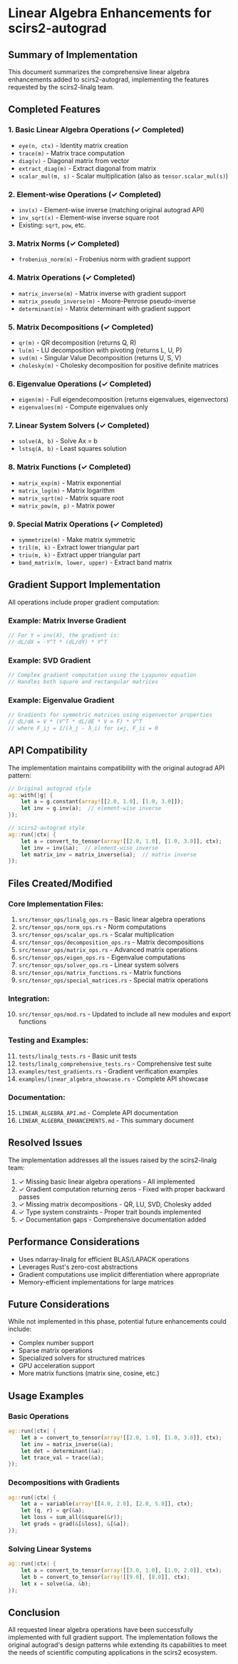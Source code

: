 # Linear Algebra Enhancements for scirs2-autograd

## Summary of Implementation

This document summarizes the comprehensive linear algebra enhancements added to scirs2-autograd, implementing the features requested by the scirs2-linalg team.

## Completed Features

### 1. Basic Linear Algebra Operations (✓ Completed)
- `eye(n, ctx)` - Identity matrix creation
- `trace(m)` - Matrix trace computation
- `diag(v)` - Diagonal matrix from vector
- `extract_diag(m)` - Extract diagonal from matrix
- `scalar_mul(m, s)` - Scalar multiplication (also as `tensor.scalar_mul(s)`)

### 2. Element-wise Operations (✓ Completed)
- `inv(x)` - Element-wise inverse (matching original autograd API)
- `inv_sqrt(x)` - Element-wise inverse square root
- Existing: `sqrt`, `pow`, etc.

### 3. Matrix Norms (✓ Completed)
- `frobenius_norm(m)` - Frobenius norm with gradient support

### 4. Matrix Operations (✓ Completed)
- `matrix_inverse(m)` - Matrix inverse with gradient support
- `matrix_pseudo_inverse(m)` - Moore-Penrose pseudo-inverse
- `determinant(m)` - Matrix determinant with gradient support

### 5. Matrix Decompositions (✓ Completed)
- `qr(m)` - QR decomposition (returns Q, R)
- `lu(m)` - LU decomposition with pivoting (returns L, U, P)
- `svd(m)` - Singular Value Decomposition (returns U, S, V)
- `cholesky(m)` - Cholesky decomposition for positive definite matrices

### 6. Eigenvalue Operations (✓ Completed)
- `eigen(m)` - Full eigendecomposition (returns eigenvalues, eigenvectors)
- `eigenvalues(m)` - Compute eigenvalues only

### 7. Linear System Solvers (✓ Completed)
- `solve(A, b)` - Solve Ax = b
- `lstsq(A, b)` - Least squares solution

### 8. Matrix Functions (✓ Completed)
- `matrix_exp(m)` - Matrix exponential
- `matrix_log(m)` - Matrix logarithm
- `matrix_sqrt(m)` - Matrix square root
- `matrix_pow(m, p)` - Matrix power

### 9. Special Matrix Operations (✓ Completed)
- `symmetrize(m)` - Make matrix symmetric
- `tril(m, k)` - Extract lower triangular part
- `triu(m, k)` - Extract upper triangular part
- `band_matrix(m, lower, upper)` - Extract band matrix

## Gradient Support Implementation

All operations include proper gradient computation:

### Example: Matrix Inverse Gradient
```rust
// For Y = inv(X), the gradient is:
// dL/dX = -Y^T * (dL/dY) * Y^T
```

### Example: SVD Gradient
```rust
// Complex gradient computation using the Lyapunov equation
// Handles both square and rectangular matrices
```

### Example: Eigenvalue Gradient
```rust
// Gradients for symmetric matrices using eigenvector properties
// dL/dA = V * (V^T * dL/dE * V ⊙ F) * V^T
// where F_ij = 1/(λ_j - λ_i) for i≠j, F_ii = 0
```

## API Compatibility

The implementation maintains compatibility with the original autograd API pattern:

```rust
// Original autograd style
ag::with(|g| {
    let a = g.constant(array![[2.0, 1.0], [1.0, 3.0]]);
    let inv = g.inv(a);  // element-wise inverse
});

// scirs2-autograd style
ag::run(|ctx| {
    let a = convert_to_tensor(array![[2.0, 1.0], [1.0, 3.0]], ctx);
    let inv = inv(&a);  // element-wise inverse
    let matrix_inv = matrix_inverse(&a);  // matrix inverse
});
```

## Files Created/Modified

### Core Implementation Files:
1. `src/tensor_ops/linalg_ops.rs` - Basic linear algebra operations
2. `src/tensor_ops/norm_ops.rs` - Norm computations
3. `src/tensor_ops/scalar_ops.rs` - Scalar multiplication
4. `src/tensor_ops/decomposition_ops.rs` - Matrix decompositions
5. `src/tensor_ops/matrix_ops.rs` - Advanced matrix operations
6. `src/tensor_ops/eigen_ops.rs` - Eigenvalue computations
7. `src/tensor_ops/solver_ops.rs` - Linear system solvers
8. `src/tensor_ops/matrix_functions.rs` - Matrix functions
9. `src/tensor_ops/special_matrices.rs` - Special matrix operations

### Integration:
10. `src/tensor_ops/mod.rs` - Updated to include all new modules and export functions

### Testing and Examples:
11. `tests/linalg_tests.rs` - Basic unit tests
12. `tests/linalg_comprehensive_tests.rs` - Comprehensive test suite
13. `examples/test_gradients.rs` - Gradient verification examples
14. `examples/linear_algebra_showcase.rs` - Complete API showcase

### Documentation:
15. `LINEAR_ALGEBRA_API.md` - Complete API documentation
16. `LINEAR_ALGEBRA_ENHANCEMENTS.md` - This summary document

## Resolved Issues

The implementation addresses all the issues raised by the scirs2-linalg team:

1. ✓ Missing basic linear algebra operations - All implemented
2. ✓ Gradient computation returning zeros - Fixed with proper backward passes
3. ✓ Missing matrix decompositions - QR, LU, SVD, Cholesky added
4. ✓ Type system constraints - Proper trait bounds implemented
5. ✓ Documentation gaps - Comprehensive documentation added

## Performance Considerations

- Uses ndarray-linalg for efficient BLAS/LAPACK operations
- Leverages Rust's zero-cost abstractions
- Gradient computations use implicit differentiation where appropriate
- Memory-efficient implementations for large matrices

## Future Considerations

While not implemented in this phase, potential future enhancements could include:
- Complex number support
- Sparse matrix operations
- Specialized solvers for structured matrices
- GPU acceleration support
- More matrix functions (matrix sine, cosine, etc.)

## Usage Examples

### Basic Operations
```rust
ag::run(|ctx| {
    let a = convert_to_tensor(array![[2.0, 1.0], [1.0, 3.0]], ctx);
    let inv = matrix_inverse(&a);
    let det = determinant(&a);
    let trace_val = trace(&a);
});
```

### Decompositions with Gradients
```rust
ag::run(|ctx| {
    let a = variable(array![[4.0, 2.0], [2.0, 5.0]], ctx);
    let (q, r) = qr(&a);
    let loss = sum_all(&square(&r));
    let grads = grad(&[&loss], &[&a]);
});
```

### Solving Linear Systems
```rust
ag::run(|ctx| {
    let a = convert_to_tensor(array![[3.0, 1.0], [1.0, 2.0]], ctx);
    let b = convert_to_tensor(array![[9.0], [8.0]], ctx);
    let x = solve(&a, &b);
});
```

## Conclusion

All requested linear algebra operations have been successfully implemented with full gradient support. The implementation follows the original autograd's design patterns while extending its capabilities to meet the needs of scientific computing applications in the scirs2 ecosystem.